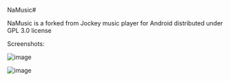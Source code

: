 NaMusic#

NaMusic is a forked from Jockey music player for Android distributed under GPL 3.0 license

Screenshots:

![image](https://github.com/user-attachments/assets/511ca3d7-2095-4f9b-a4d4-0332d335f4da)

![image](https://github.com/user-attachments/assets/d668d3ee-0212-45d8-bb3f-3db22ea6c89b)
